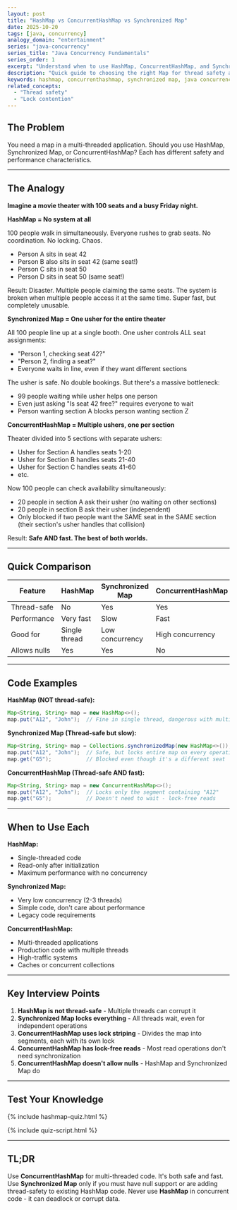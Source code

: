 ```yaml
---
layout: post
title: "HashMap vs ConcurrentHashMap vs Synchronized Map"
date: 2025-10-20
tags: [java, concurrency]
analogy_domain: "entertainment"
series: "java-concurrency"
series_title: "Java Concurrency Fundamentals"
series_order: 1
excerpt: "Understand when to use HashMap, ConcurrentHashMap, and Synchronized Map. Learn the key differences for multi-threaded Java applications."
description: "Quick guide to choosing the right Map for thread safety and performance in Java."
keywords: hashmap, concurrenthashmap, synchronized map, java concurrency, thread safety
related_concepts:
  - "Thread safety"
  - "Lock contention"
---
```


## The Problem

You need a map in a multi-threaded application. Should you use HashMap, Synchronized Map, or ConcurrentHashMap? Each has different safety and performance characteristics.

---

## The Analogy

**Imagine a movie theater with 100 seats and a busy Friday night.**

**HashMap = No system at all**

100 people walk in simultaneously. Everyone rushes to grab seats. No coordination. No locking. Chaos.
- Person A sits in seat 42
- Person B also sits in seat 42 (same seat!)
- Person C sits in seat 50
- Person D sits in seat 50 (same seat!)

Result: Disaster. Multiple people claiming the same seats. The system is broken when multiple people access it at the same time. Super fast, but completely unusable.

**Synchronized Map = One usher for the entire theater**

All 100 people line up at a single booth. One usher controls ALL seat assignments:
- "Person 1, checking seat 42?"
- "Person 2, finding a seat?"
- Everyone waits in line, even if they want different sections

The usher is safe. No double bookings. But there's a massive bottleneck:
- 99 people waiting while usher helps one person
- Even just asking "Is seat 42 free?" requires everyone to wait
- Person wanting section A blocks person wanting section Z

**ConcurrentHashMap = Multiple ushers, one per section**

Theater divided into 5 sections with separate ushers:
- Usher for Section A handles seats 1-20
- Usher for Section B handles seats 21-40
- Usher for Section C handles seats 41-60
- etc.

Now 100 people can check availability simultaneously:
- 20 people in section A ask their usher (no waiting on other sections)
- 20 people in section B ask their usher (independent)
- Only blocked if two people want the SAME seat in the SAME section (their section's usher handles that collision)

Result: **Safe AND fast. The best of both worlds.**

---

## Quick Comparison

| Feature | HashMap | Synchronized Map | ConcurrentHashMap |
|---------|---------|------------------|-------------------|
| Thread-safe | No | Yes | Yes |
| Performance | Very fast | Slow | Fast |
| Good for | Single thread | Low concurrency | High concurrency |
| Allows nulls | Yes | Yes | No |

---

## Code Examples

**HashMap (NOT thread-safe):**
```java
Map<String, String> map = new HashMap<>();
map.put("A12", "John");  // Fine in single thread, dangerous with multiple threads
```

**Synchronized Map (Thread-safe but slow):**
```java
Map<String, String> map = Collections.synchronizedMap(new HashMap<>());
map.put("A12", "John");  // Safe, but locks entire map on every operation
map.get("G5");           // Blocked even though it's a different seat
```

**ConcurrentHashMap (Thread-safe AND fast):**
```java
Map<String, String> map = new ConcurrentHashMap<>();
map.put("A12", "John");  // Locks only the segment containing "A12"
map.get("G5");           // Doesn't need to wait - lock-free reads
```

---

## When to Use Each

**HashMap:**
- Single-threaded code
- Read-only after initialization
- Maximum performance with no concurrency

**Synchronized Map:**
- Very low concurrency (2-3 threads)
- Simple code, don't care about performance
- Legacy code requirements

**ConcurrentHashMap:**
- Multi-threaded applications
- Production code with multiple threads
- High-traffic systems
- Caches or concurrent collections

---

## Key Interview Points

1. **HashMap is not thread-safe** - Multiple threads can corrupt it
2. **Synchronized Map locks everything** - All threads wait, even for independent operations
3. **ConcurrentHashMap uses lock striping** - Divides the map into segments, each with its own lock
4. **ConcurrentHashMap has lock-free reads** - Most read operations don't need synchronization
5. **ConcurrentHashMap doesn't allow nulls** - HashMap and Synchronized Map do

---

## Test Your Knowledge

{% include hashmap-quiz.html %}

{% include quiz-script.html %}

---

## TL;DR

Use **ConcurrentHashMap** for multi-threaded code. It's both safe and fast. Use **Synchronized Map** only if you must have null support or are adding thread-safety to existing HashMap code. Never use **HashMap** in concurrent code - it can deadlock or corrupt data.
